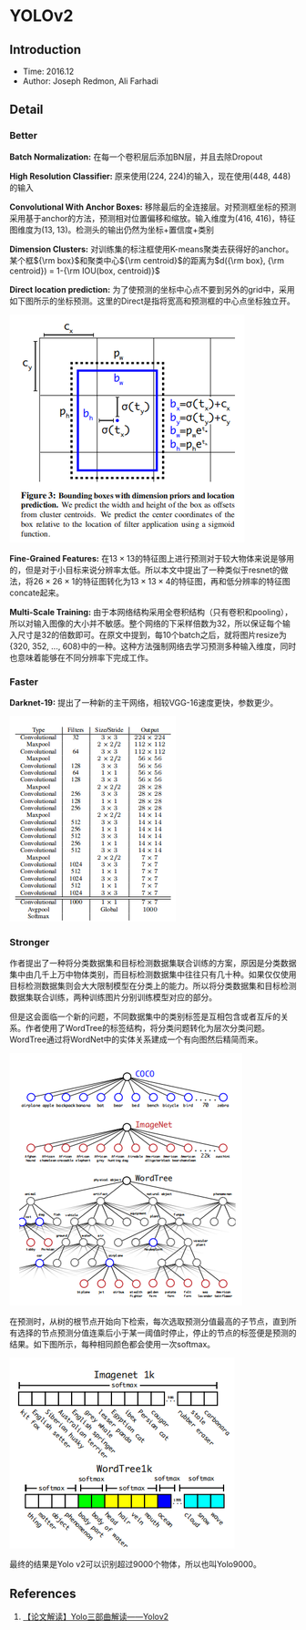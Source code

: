 # YOLOv2

## Introduction

* Time: 2016.12
* Author: Joseph Redmon, Ali Farhadi

## Detail

### Better

**Batch Normalization:** 在每一个卷积层后添加BN层，并且去除Dropout

**High Resolution Classifier:** 原来使用(224, 224)的输入，现在使用(448, 448)的输入

**Convolutional With Anchor Boxes:** 移除最后的全连接层。对预测框坐标的预测采用基于anchor的方法，预测相对位置偏移和缩放。输入维度为(416, 416)，特征图维度为(13, 13)。检测头的输出仍然为坐标+置信度+类别

**Dimension Clusters:** 对训练集的标注框使用K-means聚类去获得好的anchor。某个框${\rm box}$和聚类中心${\rm centroid}$的距离为$d({\rm box}, {\rm centroid}) = 1-{\rm IOU(box, centroid)}$

**Direct location prediction:** 为了使预测的坐标中心点不要到另外的grid中，采用如下图所示的坐标预测。这里的Direct是指将宽高和预测框的中心点坐标独立开。

![坐标预测示意图](../../../Resource/Pictures/yolov2-location.png)

**Fine-Grained Features:** 在$13\times 13$的特征图上进行预测对于较大物体来说是够用的，但是对于小目标来说分辨率太低。所以本文中提出了一种类似于resnet的做法，将$26\times 26\times 1$的特征图转化为$13\times 13\times 4$的特征图，再和低分辨率的特征图concate起来。

**Multi-Scale Training:** 由于本网络结构采用全卷积结构（只有卷积和pooling），所以对输入图像的大小并不敏感。整个网络的下采样倍数为32，所以保证每个输入尺寸是32的倍数即可。在原文中提到，每10个batch之后，就将图片resize为{320, 352, ..., 608}中的一种。这种方法强制网络去学习预测多种输入维度，同时也意味着能够在不同分辨率下完成工作。

### Faster

**Darknet-19:** 提出了一种新的主干网络，相较VGG-16速度更快，参数更少。

![Darknet-19](../../../Resource/Pictures/yolov2-darknet19.png)

### Stronger

作者提出了一种将分类数据集和目标检测数据集联合训练的方案，原因是分类数据集中由几千上万中物体类别，而目标检测数据集中往往只有几十种。如果仅仅使用目标检测数据集则会大大限制模型在分类上的能力。所以将分类数据集和目标检测数据集联合训练，两种训练图片分别训练模型对应的部分。

但是这会面临一个新的问题，不同数据集中的类别标签是互相包含或者互斥的关系。作者使用了WordTree的标签结构，将分类问题转化为层次分类问题。WordTree通过将WordNet中的实体关系建成一个有向图然后精简而来。

![WorkTree](../../../Resource/Pictures/yolov2-wordtree.png)

在预测时，从树的根节点开始向下检索，每次选取预测分值最高的子节点，直到所有选择的节点预测分值连乘后小于某一阈值时停止，停止的节点的标签便是预测的结果。如下图所示，每种相同颜色都会使用一次softmax。

![Prediction on ImageNet vs WordTree.](../../../Resource/Pictures/yolov2-classification.png)

最终的结果是Yolo v2可以识别超过9000个物体，所以也叫Yolo9000。

## References

1. [【论文解读】Yolo三部曲解读——Yolov2](https://zhuanlan.zhihu.com/p/74540100)